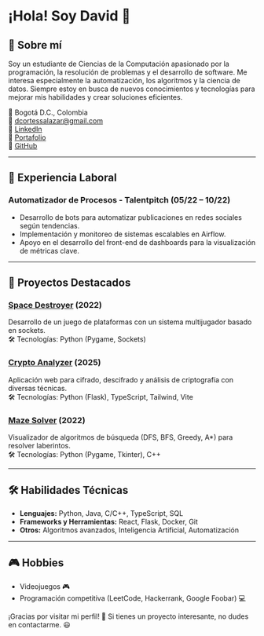 # ¡Hola! Soy David 👋

## 🚀 Sobre mí

Soy un estudiante de Ciencias de la Computación apasionado por la programación, la resolución de problemas y el desarrollo de software. Me interesa especialmente la automatización, los algoritmos y la ciencia de datos. Siempre estoy en busca de nuevos conocimientos y tecnologías para mejorar mis habilidades y crear soluciones eficientes.

📍 Bogotá D.C., Colombia\
📧 [dcortessalazar@gmail.com](mailto\:dcortessalazar@gmail.com)\
🔗 [LinkedIn](https://www.linkedin.com/in/davidccortes/)\
🔗 [Portafolio](https://dacortess.github.io/portfolio/)\
🔗 [GitHub](https://github.com/dacortess)

---

## 💼 Experiencia Laboral

### Automatizador de Procesos - Talentpitch (05/22 – 10/22)

- Desarrollo de bots para automatizar publicaciones en redes sociales según tendencias.
- Implementación y monitoreo de sistemas escalables en  Airflow.
- Apoyo en el desarrollo del front-end de dashboards para la visualización de métricas clave.

---

## 📂 Proyectos Destacados

### [Space Destroyer](https://github.com/dacortess/Space-Destroyer) (2022)

Desarrollo de un juego de plataformas con un sistema multijugador basado en sockets.\
🛠️ Tecnologías: Python (Pygame, Sockets)

### [Crypto Analyzer](https://github.com/dacortess/Intro-Crypto-Project) (2025)

Aplicación web para cifrado, descifrado y análisis de criptografía con diversas técnicas.\
🛠️ Tecnologías: Python (Flask), TypeScript, Tailwind, Vite

### [Maze Solver](https://github.com/dacortess/maze_solver_iia) (2022)

Visualizador de algoritmos de búsqueda (DFS, BFS, Greedy, A\*) para resolver laberintos.\
🛠️ Tecnologías: Python (Pygame, Tkinter), C++

---

## 🛠️ Habilidades Técnicas

- **Lenguajes:** Python, Java, C/C++, TypeScript, SQL
- **Frameworks y Herramientas:** React, Flask, Docker, Git
- **Otros:** Algoritmos avanzados, Inteligencia Artificial, Automatización

---

## 🎮 Hobbies

- Videojuegos 🎮
- Programación competitiva (LeetCode, Hackerrank, Google Foobar) 💻

¡Gracias por visitar mi perfil! 🚀 Si tienes un proyecto interesante, no dudes en contactarme. 😃

